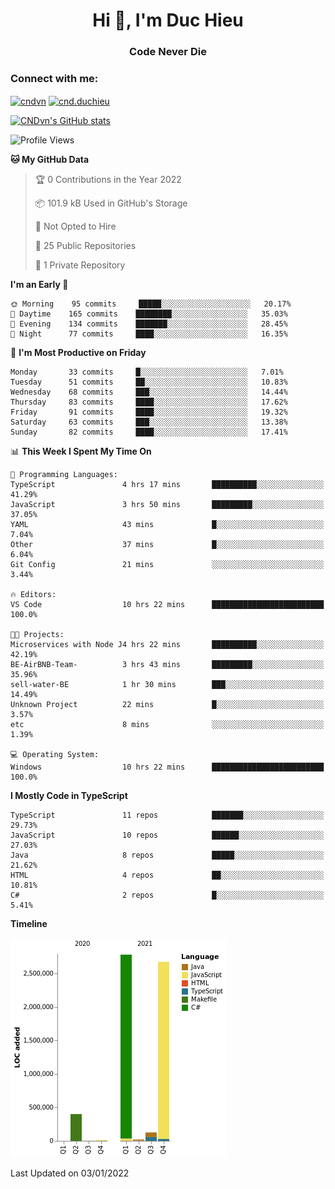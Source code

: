 <h1 align="center">Hi 👋, I'm Duc Hieu</h1>
<h3 align="center">Code Never Die</h3>

<h3 align="left">Connect with me:</h3>
<p align="left">
<a href="https://linkedin.com/in/cndvn" target="blank"><img align="center" src="https://img.shields.io/badge/LinkedIn-0077B5?style=for-the-badge&logo=linkedin&logoColor=white" alt="cndvn"/></a>
<a href="https://fb.com/cnd.duchieu" target="blank"><img align="center" src="https://img.shields.io/badge/Facebook-1877F2?style=for-the-badge&logo=facebook&logoColor=white" alt="cnd.duchieu"/></a>
</p>

[![CNDvn's GitHub stats](https://github-readme-stats.vercel.app/api?username=cndvn)](https://github.com/anuraghazra/github-readme-stats)

<!--START_SECTION:waka-->
![Profile Views](http://img.shields.io/badge/Profile%20Views-0-blue)

**🐱 My GitHub Data** 

> 🏆 0 Contributions in the Year 2022
 > 
> 📦 101.9 kB Used in GitHub's Storage 
 > 
> 🚫 Not Opted to Hire
 > 
> 📜 25 Public Repositories 
 > 
> 🔑 1 Private Repository 
 > 
**I'm an Early 🐤** 

```text
🌞 Morning    95 commits     █████░░░░░░░░░░░░░░░░░░░░   20.17% 
🌆 Daytime    165 commits    ████████░░░░░░░░░░░░░░░░░   35.03% 
🌃 Evening    134 commits    ███████░░░░░░░░░░░░░░░░░░   28.45% 
🌙 Night      77 commits     ████░░░░░░░░░░░░░░░░░░░░░   16.35%

```
📅 **I'm Most Productive on Friday** 

```text
Monday       33 commits     █░░░░░░░░░░░░░░░░░░░░░░░░   7.01% 
Tuesday      51 commits     ██░░░░░░░░░░░░░░░░░░░░░░░   10.83% 
Wednesday    68 commits     ███░░░░░░░░░░░░░░░░░░░░░░   14.44% 
Thursday     83 commits     ████░░░░░░░░░░░░░░░░░░░░░   17.62% 
Friday       91 commits     ████░░░░░░░░░░░░░░░░░░░░░   19.32% 
Saturday     63 commits     ███░░░░░░░░░░░░░░░░░░░░░░   13.38% 
Sunday       82 commits     ████░░░░░░░░░░░░░░░░░░░░░   17.41%

```


📊 **This Week I Spent My Time On** 

```text
💬 Programming Languages: 
TypeScript               4 hrs 17 mins       ██████████░░░░░░░░░░░░░░░   41.29% 
JavaScript               3 hrs 50 mins       █████████░░░░░░░░░░░░░░░░   37.05% 
YAML                     43 mins             █░░░░░░░░░░░░░░░░░░░░░░░░   7.04% 
Other                    37 mins             █░░░░░░░░░░░░░░░░░░░░░░░░   6.04% 
Git Config               21 mins             ░░░░░░░░░░░░░░░░░░░░░░░░░   3.44%

🔥 Editors: 
VS Code                  10 hrs 22 mins      █████████████████████████   100.0%

🐱‍💻 Projects: 
Microservices with Node J4 hrs 22 mins       ██████████░░░░░░░░░░░░░░░   42.19% 
BE-AirBNB-Team-          3 hrs 43 mins       █████████░░░░░░░░░░░░░░░░   35.96% 
sell-water-BE            1 hr 30 mins        ███░░░░░░░░░░░░░░░░░░░░░░   14.49% 
Unknown Project          22 mins             █░░░░░░░░░░░░░░░░░░░░░░░░   3.57% 
etc                      8 mins              ░░░░░░░░░░░░░░░░░░░░░░░░░   1.39%

💻 Operating System: 
Windows                  10 hrs 22 mins      █████████████████████████   100.0%

```

**I Mostly Code in TypeScript** 

```text
TypeScript               11 repos            ███████░░░░░░░░░░░░░░░░░░   29.73% 
JavaScript               10 repos            ██████░░░░░░░░░░░░░░░░░░░   27.03% 
Java                     8 repos             █████░░░░░░░░░░░░░░░░░░░░   21.62% 
HTML                     4 repos             ██░░░░░░░░░░░░░░░░░░░░░░░   10.81% 
C#                       2 repos             █░░░░░░░░░░░░░░░░░░░░░░░░   5.41%

```


**Timeline**

![Chart not found](https://raw.githubusercontent.com/CNDvn/CNDvn/main/charts/bar_graph.png) 


 Last Updated on 03/01/2022
<!--END_SECTION:waka-->
